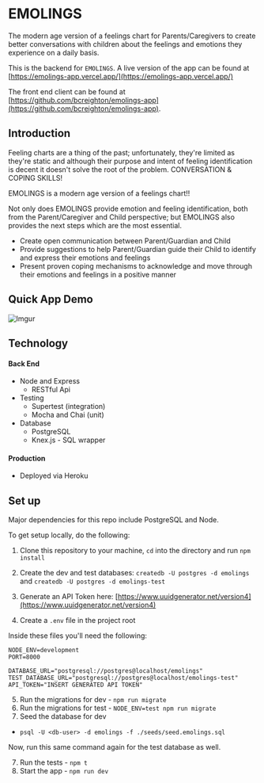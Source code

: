 # EMOLINGS
The modern age version of a feelings chart for Parents/Caregivers to create better conversations with children about the feelings and emotions they experience on a daily basis.

This is the backend for `EMOLINGS`.  A live version of the app can be found at [https://emolings-app.vercel.app/](https://emolings-app.vercel.app/)

The front end client can be found at [https://github.com/bcreighton/emolings-app](https://github.com/bcreighton/emolings-app).

## Introduction

Feeling charts are a thing of the past; unfortunately, they're limited as they're static and although their purpose and intent of feeling identification is decent it doesn't solve the root of the problem. CONVERSATION & COPING SKILLS!

EMOLINGS is a modern age version of a feelings chart!!

Not only does EMOLINGS provide emotion and feeling identification, both from the Parent/Caregiver and Child perspective; but EMOLINGS also provides the next steps which are the most essential.
* Create open communication between Parent/Guardian and Child
* Provide suggestions to help Parent/Guardian guide their Child to identify and express their emotions and feelings
* Present proven coping mechanisms to acknowledge and move through their emotions and feelings in a positive manner

## Quick App Demo

![Imgur](https://i.imgur.com/O8m5A8w.gif)

## Technology

#### Back End

* Node and Express
  * RESTful Api
* Testing
  * Supertest (integration)
  * Mocha and Chai (unit)
* Database
  * PostgreSQL
  * Knex.js - SQL wrapper

#### Production

* Deployed via Heroku

## Set up

Major dependencies for this repo include PostgreSQL and Node.

To get setup locally, do the following:

1. Clone this repository to your machine, `cd` into the directory and run `npm install`

2. Create the dev and test databases: `createdb -U postgres -d emolings` and `createdb -U postgres -d emolings-test`

3. Generate an API Token here: [https://www.uuidgenerator.net/version4](https://www.uuidgenerator.net/version4)

4. Create a `.env` file in the project root

Inside these files you'll need the following:

````
NODE_ENV=development
PORT=8000

DATABASE_URL="postgresql://postgres@localhost/emolings"
TEST_DATABASE_URL="postgresql://postgres@localhost/emolings-test"
API_TOKEN="INSERT GENERATED API TOKEN"
````

5. Run the migrations for dev - `npm run migrate`
6. Run the migrations for test - `NODE_ENV=test npm run migrate`
7. Seed the database for dev

* `psql -U <db-user> -d emolings -f ./seeds/seed.emolings.sql`

Now, run this same command again for the test database as well.

7. Run the tests - `npm t`
8. Start the app - `npm run dev`